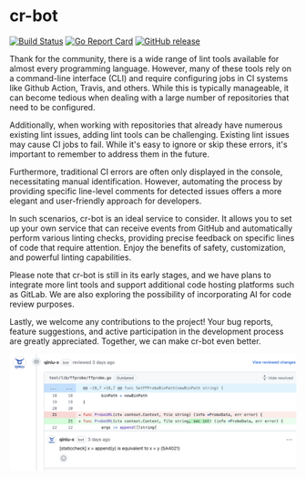 # cr-bot 

[![Build Status](https://github.com/qiniu/cr-bot/actions/workflows/go.yml/badge.svg)](https://github.com/qiniu/cr-bot/actions/workflows/go.yml)
[![Go Report Card](https://goreportcard.com/badge/github.com/qiniu/cr-bot)](https://goreportcard.com/report/github.com/qiniu/cr-bot)
[![GitHub release](https://img.shields.io/github/v/tag/qiniu/cr-bot.svg?label=release)](https://github.com/qiniu/cr-bot/releases)


Thank for the community, there is a wide range of lint tools available for almost every programming language. However, many of these tools rely on a command-line interface (CLI) and require configuring jobs in CI systems like Github Action, Travis, and others. While this is typically manageable, it can become tedious when dealing with a large number of repositories that need to be configured.

Additionally, when working with repositories that already have numerous existing lint issues, adding lint tools can be challenging. Existing lint issues may cause CI jobs to fail. While it's easy to ignore or skip these errors, it's important to remember to address them in the future.

Furthermore, traditional CI errors are often only displayed in the console, necessitating manual identification. However, automating the process by providing specific line-level comments for detected issues offers a more elegant and user-friendly approach for developers.

In such scenarios, cr-bot is an ideal service to consider. It allows you to set up your own service that can receive events from GitHub and automatically perform various linting checks, providing precise feedback on specific lines of code that require attention. Enjoy the benefits of safety, customization, and powerful linting capabilities.

Please note that cr-bot is still in its early stages, and we have plans to integrate more lint tools and support additional code hosting platforms such as GitLab. We are also exploring the possibility of incorporating AI for code review purposes.

Lastly, we welcome any contributions to the project! Your bug reports, feature suggestions, and active participation in the development process are greatly appreciated. Together, we can make cr-bot even better.

![Alt text](docs/static/image.png)